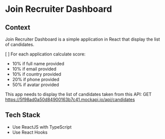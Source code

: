 # Join Recruiter Dashboard

## Context

Join Recruiter Dashboard is a simple application in React  that display the list of candidates.

[ ] For each application calculate score:
  - 10% if full name provided
  - 10% if email provided
  - 10% if country provided
  - 20% if phone provided
  - 50% if avatar provided

This app needs to display the list of candidates taken from this API:
GET https://5f98ad0a50d84900163b7c41.mockapi.io/api/candidates

## Tech Stack
- Use ReactJS with TypeScript
- Use React Hooks

